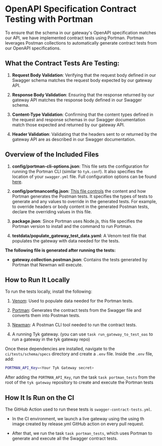 # OpenAPI Specification Contract Testing with Portman

To ensure that the schema in our gateway's OpenAPI specification matches our API, we have implemented contract tests using Portman. Portman leverages Postman collections to automatically generate contract tests from our OpenAPI specifications.

## What the Contract Tests Are Testing:

1. **Request Body Validation**: Verifying that the request body defined in our Swagger schema matches the request body expected by our gateway API.

2. **Response Body Validation**: Ensuring that the response returned by our gateway API matches the response body defined in our Swagger schema.

3. **Content-Type Validation**: Confirming that the content types defined in the request and response schemas in our Swagger documentation match those expected and returned by our gateway API.

4. **Header Validation**: Validating that the headers sent to or returned by the gateway API are as described in our Swagger documentation.

## Overview of the Included Files

1. **config/portman-cli-options.json**: This file sets the configuration for running the Portman CLI (similar to `tyk.conf`). It also specifies the location of your `swagger.yml` file. Full configuration options can be found [here](https://github.com/apideck-libraries/portman#cli-usage).

2. **config/portmanconfig.json**: [This file controls](https://github.com/apideck-libraries/portman#portman-settings) the content and how Portman generates the Postman tests. It specifies the types of tests to generate and any values to override in the generated tests. For example, to override headers or body content in the generated Postman tests, declare the overriding values in this file.

3. **package.json**: Since Portman uses Node.js, this file specifies the Portman version to install and the command to run Portman.

4. **testdata/populate_gateway_test_data.yaml**: A Venom test file that populates the gateway with data needed for the tests.

**The following file is generated after running the tests:**

- **gateway.collection.postman.json**: Contains the tests generated by Portman that Newman will execute.

## How to Run It Locally

To run the tests locally, install the following:

1. [Venom](https://github.com/ovh/venom): Used to populate data needed for the Portman tests.

2. [Portman](https://github.com/apideck-libraries/portman): Generates the contract tests from the Swagger file and converts them into Postman tests.

3. [Newman](https://github.com/postmanlabs/newman): A Postman CLI tool needed to run the contract tests.

4. A running Tyk gateway. (you can use `task run_gateway_to_test_oas` to run a gateway in the tyk gateway repo)

Once these dependencies are installed, navigate to the `ci/tests/schema/specs` directory and create a `.env` file. Inside the `.env` file, add:

~~~bash
PORTMAN_API_Key=<Your Tyk Gateway secret>
~~~

After adding the `PORTMAN_API_Key`, run the task `task portman_tests` from the root of the `tyk gateway` repository to create and execute the Portman tests

## How It Is Run on the CI

The GitHub Action used to run these tests is `swagger-contract-tests.yml`.

- In the CI environment, we launch a live gateway using the using th image created by release.yml GitHub action on every pull request.

- After that, we run the task `task portman_tests`, which uses Portman to generate and execute all the Swagger contract tests.
